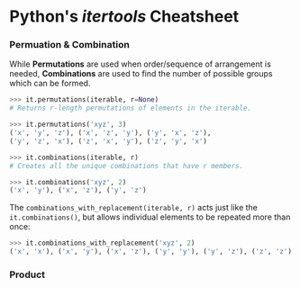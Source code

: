 # Python's *itertools* Cheatsheet

### Permuation & Combination

While **Permutations** are used when order/sequence of arrangement is needed, **Combinations** are used to find the number of possible groups which can be formed.

```Python
>>> it.permutations(iterable, r=None)
# Returns r-length permutations of elements in the iterable.

>>> it.permutations('xyz', 3)
('x', 'y', 'z'), ('x', 'z', 'y'), ('y', 'x', 'z'),
('y', 'z', 'x'), ('z', 'x', 'y'), ('z', 'y', 'x')
```

```Python
>>> it.combinations(iterable, r)
# Creates all the unique combinations that have r members.

>>> it.combinations('xyz', 2)
('x', 'y'), ('x', 'z'), ('y', 'z')
```

The `combinations_with_replacement(iterable, r)` acts just like the `it.combinations()`, but allows individual elements to be repeated more than once:

```Python
>>> it.combinations_with_replacement('xyz', 2)
('x', 'x'), ('x', 'y'), ('x', 'z'), ('y', 'y'), ('y', 'z'), ('z', 'z')
```

### Product

